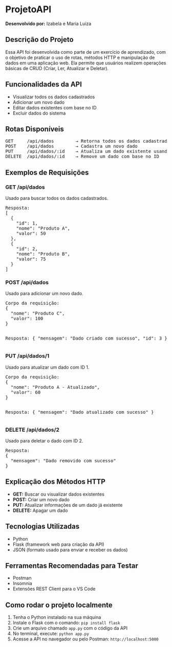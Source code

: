 <h1>ProjetoAPI</h1>

<p><strong>Desenvolvido por:</strong> Izabela e Maria Luiza</p>

<h2>Descrição do Projeto</h2>
<p>Essa API foi desenvolvida como parte de um exercício de aprendizado, com o objetivo de praticar o uso de rotas, métodos HTTP e manipulação de dados em uma aplicação web. Ela permite que usuários realizem operações básicas de CRUD (Criar, Ler, Atualizar e Deletar).</p>

<h2>Funcionalidades da API</h2>
<ul>
  <li>Visualizar todos os dados cadastrados</li>
  <li>Adicionar um novo dado</li>
  <li>Editar dados existentes com base no ID</li>
  <li>Excluir dados do sistema</li>
</ul>

<h2>Rotas Disponíveis</h2>
<pre>
GET     /api/dados        → Retorna todos os dados cadastrados
POST    /api/dados        → Cadastra um novo dado
PUT     /api/dados/:id    → Atualiza um dado existente usando o ID
DELETE  /api/dados/:id    → Remove um dado com base no ID
</pre>

<h2>Exemplos de Requisições</h2>

<h3>GET /api/dados</h3>
<p>Usado para buscar todos os dados cadastrados.</p>
<pre>
Resposta:
[
  {
    "id": 1,
    "nome": "Produto A",
    "valor": 50
  },
  {
    "id": 2,
    "nome": "Produto B",
    "valor": 75
  }
]
</pre>

<h3>POST /api/dados</h3>
<p>Usado para adicionar um novo dado.</p>
<pre>
Corpo da requisição:
{
  "nome": "Produto C",
  "valor": 100
}

Resposta:
{
  "mensagem": "Dado criado com sucesso",
  "id": 3
}
</pre>

<h3>PUT /api/dados/1</h3>
<p>Usado para atualizar um dado com ID 1.</p>
<pre>
Corpo da requisição:
{
  "nome": "Produto A - Atualizado",
  "valor": 60
}

Resposta:
{
  "mensagem": "Dado atualizado com sucesso"
}
</pre>

<h3>DELETE /api/dados/2</h3>
<p>Usado para deletar o dado com ID 2.</p>
<pre>
Resposta:
{
  "mensagem": "Dado removido com sucesso"
}
</pre>

<h2>Explicação dos Métodos HTTP</h2>
<ul>
  <li><strong>GET:</strong> Buscar ou visualizar dados existentes</li>
  <li><strong>POST:</strong> Criar um novo dado</li>
  <li><strong>PUT:</strong> Atualizar informações de um dado já existente</li>
  <li><strong>DELETE:</strong> Apagar um dado</li>
</ul>

<h2>Tecnologias Utilizadas</h2>
<ul>
  <li>Python</li>
  <li>Flask (framework web para criação da API)</li>
  <li>JSON (formato usado para enviar e receber os dados)</li>
</ul>

<h2>Ferramentas Recomendadas para Testar</h2>
<ul>
  <li>Postman</li>
  <li>Insomnia</li>
  <li>Extensões REST Client para o VS Code</li>
</ul>

<h2>Como rodar o projeto localmente</h2>
<ol>
  <li>Tenha o Python instalado na sua máquina</li>
  <li>Instale o Flask com o comando: <code>pip install flask</code></li>
  <li>Crie um arquivo chamado <code>app.py</code> com o código da API</li>
  <li>No terminal, execute: <code>python app.py</code></li>
  <li>Acesse a API no navegador ou pelo Postman: <code>http://localhost:5000</code></li>
</ol>


